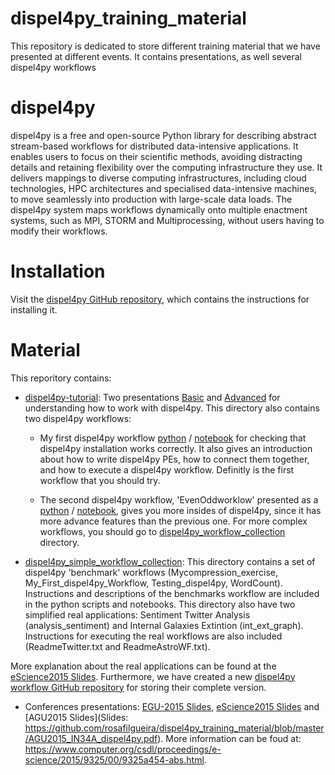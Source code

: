 # dispel4py_training_material
This repository is dedicated to store different training material that we have presented at different events. It contains presentations, as well several dispel4py workflows

# dispel4py
dispel4py is a free and open-source Python library for describing abstract stream-based workflows for distributed data-intensive applications. It enables users to focus on their scientific methods, avoiding distracting details and retaining flexibility over the computing infrastructure they use. It delivers mappings to diverse computing infrastructures, including cloud technologies, HPC architectures and specialised data-intensive machines, to move seamlessly into production with large-scale data loads. The dispel4py system maps workflows dynamically onto multiple enactment systems, such as MPI, STORM and Multiprocessing, without users having to modify their workflows.

# Installation

Visit the [dispel4py GitHub repository](https://github.com/dispel4py/dispel4py), which contains the instructions for installing it. 

# Material

This reporitory contains:

- [dispel4py-tutorial](https://github.com/rosafilgueira/dispel4py_training_material/tree/master/dispel4py-tutorial): Two presentations [Basic](https://github.com/rosafilgueira/dispel4py_training_material/blob/master/dispel4py-tutorial/dispel4py_Basics.pdf) and [Advanced](https://github.com/rosafilgueira/dispel4py_training_material/blob/master/dispel4py-tutorial/dispel4py_Advanced.pdf) for understanding how to work with dispel4py.  This directory also contains two dispel4py workflows:

	- My first dispel4py workflow [python](https://github.com/rosafilgueira/dispel4py_training_material/blob/master/dispel4py-tutorial/dispel4py_example_EvenOdd/My_First_dispel4py_Workflow.py) / [notebook](https://github.com/rosafilgueira/dispel4py_training_material/blob/master/dispel4py-tutorial/dispel4py_example_EvenOdd/My%20First%20dispel4py%20Workflow.ipynb) for checking that dispel4py installation works correctly. It also gives an introduction about how to write dispel4py PEs, how to connect them together, and how to execute a dispel4py workflow. Definitly is the first workflow that you should try.

	- The second dispel4py workflow, 'EvenOddworklow' presented as a [python](https://github.com/rosafilgueira/dispel4py_training_material/blob/master/dispel4py-tutorial/dispel4py_example_EvenOdd/EvenOddworkflow.py) / [notebook](https://github.com/rosafilgueira/dispel4py_training_material/blob/master/dispel4py-tutorial/dispel4py_example_EvenOdd/EvenOddworkflow.ipynb), gives you more insides of dispel4py, since it has more advance features than the previous one. For more complex workflows, you should go to [dispel4py_workflow_collection](https://github.com/rosafilgueira/dispel4py_training_material/tree/master/dispel4py_workflow_collection) directory.  

- [dispel4py_simple_workflow_collection](https://github.com/rosafilgueira/dispel4py_training_material/tree/master/dispel4py_workflow_collection): This directory contains a set of dispel4py 'benchmark' workflows (Mycompression_exercise, My_First_dispel4py_Workflow, Testing_dispel4py, WordCount). Instructions and descriptions of the benchmarks workflow are included in the python scripts and notebooks. This directory also have two simplified
real applications: Sentiment Twitter Analysis (analysis_sentiment) and Internal Galaxies Extintion (int_ext_graph). Instructions for executing the real workflows are also included (ReadmeTwitter.txt and ReadmeAstroWF.txt). 

More explanation about the real applications can be found at the [eScience2015 Slides](https://github.com/rosafilgueira/dispel4py_training_material/blob/master/eScience2015_dispel4py.pdf). Furthermore, we have created a new [dispel4py workflow GitHub repository](https://github.com/rosafilgueira/dispel4py_workflows) for storing their complete version.

- Conferences presentations: [EGU-2015 Slides](https://github.com/rosafilgueira/dispel4py_training_material/blob/master/EGU2015_OpenSource_dispel4py.pdf), [eScience2015 Slides](https://github.com/rosafilgueira/dispel4py_training_material/blob/master/eScience2015_dispel4py.pdf) and [AGU2015 Slides](Slides: https://github.com/rosafilgueira/dispel4py_training_material/blob/master/AGU2015_IN34A_dispel4py.pdf). More information can be foud at: https://www.computer.org/csdl/proceedings/e-science/2015/9325/00/9325a454-abs.html. 



